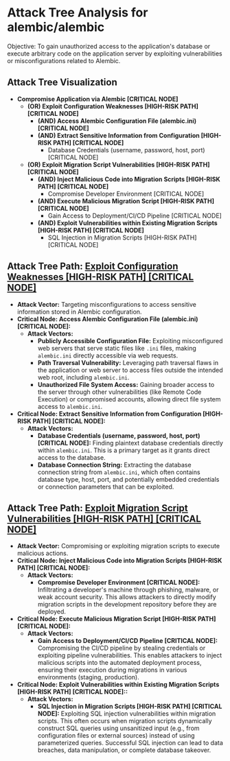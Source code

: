 # Attack Tree Analysis for alembic/alembic

Objective: To gain unauthorized access to the application's database or execute arbitrary code on the application server by exploiting vulnerabilities or misconfigurations related to Alembic.

## Attack Tree Visualization

*   **Compromise Application via Alembic [CRITICAL NODE]**
    *   **(OR) Exploit Configuration Weaknesses [HIGH-RISK PATH] [CRITICAL NODE]**
        *   **(AND) Access Alembic Configuration File (alembic.ini) [CRITICAL NODE]**
        *   **(AND) Extract Sensitive Information from Configuration [HIGH-RISK PATH] [CRITICAL NODE]**
            *   Database Credentials (username, password, host, port) [CRITICAL NODE]
    *   **(OR) Exploit Migration Script Vulnerabilities [HIGH-RISK PATH] [CRITICAL NODE]**
        *   **(AND) Inject Malicious Code into Migration Scripts [HIGH-RISK PATH] [CRITICAL NODE]**
            *   Compromise Developer Environment [CRITICAL NODE]
        *   **(AND) Execute Malicious Migration Script [HIGH-RISK PATH] [CRITICAL NODE]**
            *   Gain Access to Deployment/CI/CD Pipeline [CRITICAL NODE]
        *   **(AND) Exploit Vulnerabilities within Existing Migration Scripts [HIGH-RISK PATH] [CRITICAL NODE]**
            *   SQL Injection in Migration Scripts [HIGH-RISK PATH] [CRITICAL NODE]

## Attack Tree Path: [Exploit Configuration Weaknesses [HIGH-RISK PATH] [CRITICAL NODE]](./attack_tree_paths/exploit_configuration_weaknesses__high-risk_path___critical_node_.md)

*   **Attack Vector:** Targeting misconfigurations to access sensitive information stored in Alembic configuration.
*   **Critical Node: Access Alembic Configuration File (alembic.ini) [CRITICAL NODE]:**
    *   **Attack Vectors:**
        *   **Publicly Accessible Configuration File:**  Exploiting misconfigured web servers that serve static files like `.ini` files, making `alembic.ini` directly accessible via web requests.
        *   **Path Traversal Vulnerability:**  Leveraging path traversal flaws in the application or web server to access files outside the intended web root, including `alembic.ini`.
        *   **Unauthorized File System Access:** Gaining broader access to the server through other vulnerabilities (like Remote Code Execution) or compromised accounts, allowing direct file system access to `alembic.ini`.
*   **Critical Node: Extract Sensitive Information from Configuration [HIGH-RISK PATH] [CRITICAL NODE]:**
    *   **Attack Vectors:**
        *   **Database Credentials (username, password, host, port) [CRITICAL NODE]:**  Finding plaintext database credentials directly within `alembic.ini`. This is a primary target as it grants direct access to the database.
        *   **Database Connection String:**  Extracting the database connection string from `alembic.ini`, which often contains database type, host, port, and potentially embedded credentials or connection parameters that can be exploited.

## Attack Tree Path: [Exploit Migration Script Vulnerabilities [HIGH-RISK PATH] [CRITICAL NODE]](./attack_tree_paths/exploit_migration_script_vulnerabilities__high-risk_path___critical_node_.md)

*   **Attack Vector:**  Compromising or exploiting migration scripts to execute malicious actions.
*   **Critical Node: Inject Malicious Code into Migration Scripts [HIGH-RISK PATH] [CRITICAL NODE]:**
    *   **Attack Vectors:**
        *   **Compromise Developer Environment [CRITICAL NODE]:**  Infiltrating a developer's machine through phishing, malware, or weak account security. This allows attackers to directly modify migration scripts in the development repository before they are deployed.
*   **Critical Node: Execute Malicious Migration Script [HIGH-RISK PATH] [CRITICAL NODE]:**
    *   **Attack Vectors:**
        *   **Gain Access to Deployment/CI/CD Pipeline [CRITICAL NODE]:**  Compromising the CI/CD pipeline by stealing credentials or exploiting pipeline vulnerabilities. This enables attackers to inject malicious scripts into the automated deployment process, ensuring their execution during migrations in various environments (staging, production).
*   **Critical Node: Exploit Vulnerabilities within Existing Migration Scripts [HIGH-RISK PATH] [CRITICAL NODE]::**
    *   **Attack Vectors:**
        *   **SQL Injection in Migration Scripts [HIGH-RISK PATH] [CRITICAL NODE]:**  Exploiting SQL injection vulnerabilities within migration scripts. This often occurs when migration scripts dynamically construct SQL queries using unsanitized input (e.g., from configuration files or external sources) instead of using parameterized queries. Successful SQL injection can lead to data breaches, data manipulation, or complete database takeover.

